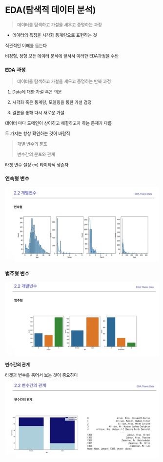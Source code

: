 # EDA(탐색적 데이터 분석)

> 데이터를 탐색하고 가설을 세우고 증명하는 과정

- 데이터의 특징을 시각화 통계량으로 표현하는 것

직관적인 이해를 돕는다

비정형, 정형 모든 데이터 분석에 앞서서 이러한 EDA과정을 수반


### EDA 과정

> 데이터를 탐색하고 가설을 세우고 증명하는 반복 과정

1. Data에 대한 가설 혹은 의문

2. 시각화 혹은 통계량, 모델링을 통한 가설 검정

3. 결론을 통해 다시 새로운 가설

데이터 마다 도메인이 상이하고 해결하고자 하는 문제가 다름

두 가지는 항상 확인하는 것이 바람직

> 개별 변수의 분포
>
> 변수간의 분포와 관계

타겟 변수 설정 ex) 타이타닉 생존자

### 연속형 변수

![연속형](image-5.png)

### 범주형 변수

![범주형](image-6.png)

**변수간의 관계**

타겟과 변수를 묶어서 보는 것이 중요하다

![alt text](image-7.png)


